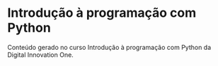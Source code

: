 # Introdução à programação com Python

Conteúdo gerado no curso Introdução à programação com Python da Digital Innovation One.
